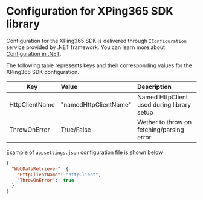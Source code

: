 # Configuration for XPing365 SDK library

Configuration for the XPing365 SDK is delivered through `IConfiguration` service provided by .NET framework. You can learn more about [Configuration in .NET](https://docs.microsoft.com/en-us/dotnet/core/extensions/configuration). 

The following table represents keys and their corresponding values for the XPing365 SDK configuration.

| Key            | Value                     | Description                                |
|----------------|:--------------------------|:-------------------------------------------|
|HttpClientName  |"namedHttpClientName"      | Named HttpClient used during library setup |
|ThrowOnError    |True/False                 | Wether to throw on fetching/parsing error  |

Example of `appsettings.json` configuration file is shown below

```json
{
  "WebDataRetriever": {
    "HttpClientName": "httpClient",
    "ThrowOnError":  true
  }
}
```
